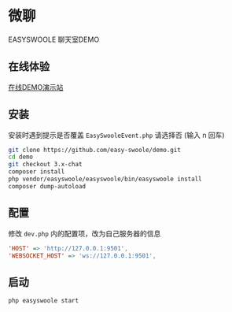 # 微聊

EASYSWOOLE 聊天室DEMO

## 在线体验

[在线DEMO演示站](http://chat.evalor.cn/)

## 安装

安装时遇到提示是否覆盖 `EasySwooleEvent.php` 请选择否 (输入 n 回车)

```bash
git clone https://github.com/easy-swoole/demo.git
cd demo
git checkout 3.x-chat
composer install
php vendor/easyswoole/easyswoole/bin/easyswoole install
composer dump-autoload
```

## 配置

修改 `dev.php` 内的配置项，改为自己服务器的信息

```ini
'HOST' => 'http://127.0.0.1:9501',
'WEBSOCKET_HOST' => 'ws://127.0.0.1:9501',
```

## 启动

```bash
php easyswoole start
```
